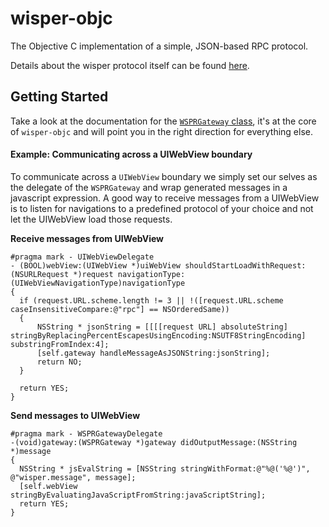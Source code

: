 # wisper-objc
The Objective C implementation of a simple, JSON-based RPC protocol.

Details about the wisper protocol itself can be found [here](https://bitbucket.org/WidespaceGIT/wisper-protocol/src).

## Getting Started
Take a look at the documentation for the [`WSPRGateway` class](./Classes/Gateway/), it's at the core of `wisper-objc` and will point you in the right direction for everything else.

#### Example: Communicating across a UIWebView boundary
To communicate across a `UIWebView` boundary we simply set our selves as the delegate of the `WSPRGateway` and wrap generated messages in a javascript expression. A good way to receive messages from a UIWebView is to listen for navigations to a predefined protocol of your choice and not let the UIWebView load those requests.

**Receive messages from UIWebView**

```objc
#pragma mark - UIWebViewDelegate
- (BOOL)webView:(UIWebView *)uiWebView shouldStartLoadWithRequest:(NSURLRequest *)request navigationType:(UIWebViewNavigationType)navigationType
{
  if (request.URL.scheme.length != 3 || !([request.URL.scheme caseInsensitiveCompare:@"rpc"] == NSOrderedSame))
  {
      NSString * jsonString = [[[[request URL] absoluteString] stringByReplacingPercentEscapesUsingEncoding:NSUTF8StringEncoding] substringFromIndex:4];
      [self.gateway handleMessageAsJSONString:jsonString];
      return NO;
  }

  return YES;
}
```

**Send messages to UIWebView**

```objc
#pragma mark - WSPRGatewayDelegate
-(void)gateway:(WSPRGateway *)gateway didOutputMessage:(NSString *)message
{
  NSString * jsEvalString = [NSString stringWithFormat:@"%@('%@')", @"wisper.message", message];
  [self.webView stringByEvaluatingJavaScriptFromString:javaScriptString];
  return YES;
}
```
